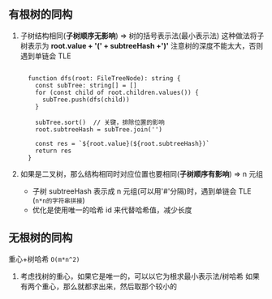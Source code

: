 ## 有根树的同构

1. 子树结构相同(**子树顺序无影响**) => 树的括号表示法(最小表示法)
   这种做法将子树表示为 **root.value + '(' + subtreeHash +')'**
   注意树的深度不能太大，否则遇到单链会 TLE

   ```TS

     function dfs(root: FileTreeNode): string {
       const subTree: string[] = []
       for (const child of root.children.values()) {
         subTree.push(dfs(child))
       }

       subTree.sort()  // 关键，排除位置的影响
       root.subtreeHash = subTree.join('')

       const res = `${root.value}(${root.subtreeHash})`
       return res
     }
   ```

2. 如果是二叉树，那么结构相同时对应位置也要相同(**子树顺序有影响**) => n 元组
   - 子树 subtreeHash 表示成 n 元组(可以用'#'分隔)时，遇到单链会 TLE (`n*n的字符串拼接`)
   - 优化是使用唯一的哈希 id 来代替哈希值，减少长度

## 无根树的同构

重心+树哈希
`O(m*n^2)`

1. 考虑找树的重心，如果它是唯一的，可以以它为根求最小表示法/树哈希
   如果有两个重心，那么就都求出来，然后取那个较小的
